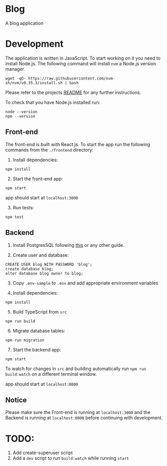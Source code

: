 # Blog

A blog application

# Development

The application is written in JavaScript. To start working on it you need to install Node.js. The following command will install `nvm` a Node.js version manager.

```
wget -qO- https://raw.githubusercontent.com/nvm-sh/nvm/v0.35.3/install.sh | bash
```

Please refer to the projects [README](https://github.com/nvm-sh/nvm#installing-and-updating) for any further instructions.

To check that you have Node.js installed run:

```
node --version
npm --version
```

## Front-end

The front-end is built with React.js. To start the app run the following commands from the `./frontend` directory:

1. Install dependencies:

```
npm install
```

2. Start the front-end app:

```
npm start
```

app should start at `localhost:3000`

3. Run tests:

```
npm test
```

## Backend

1. Install PostgresSQL following [this](https://wiki.postgresql.org/wiki/Detailed_installation_guides) or any other guide.

2. Create user and database:

```
CREATE USER blog WITH PASSWORD 'blog';
create database blog;
alter database blog owner to blog;
```

3. Copy `.env-sample` to `.env` and add appropriate environment variables

4. Install dependencies:

```
npm install
```

5. Build TypeScript from `src`

```
npm run build
```

6. Migrate database tables:

```
npm run migration
```

7. Start the backend app:

```
npm start
```

To watch for changes in `src` and building automatically run `npm run build:watch` on a different terminal window.

app should start at `localhost:8000`

## Notice

Please make sure the Front-end is running at `localhost:3000` and the Backend is running at `localhost:8000` before continuing with development.

# TODO:

1. Add create-superuser script
2. Add a `dev` script to run `build:watch` while running `start`
